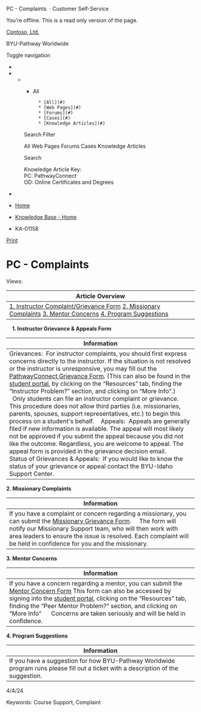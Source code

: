 





 
 PC \- Complaints
  · Customer Self\-Service













You’re offline. This is a read only version of the page.






[Contoso, Ltd.](~/ "Contoso, Ltd.")


BYU\-Pathway Worldwide




Toggle navigation







* 
* + - All
		
		
			* [All](#)
			* [Web Pages](#)
			* [Forums](#)
			* [Cases](#)
			* [Knowledge Articles](#)
	
	Search Filter
	
	All
	Web Pages
	Forums
	Cases
	Knowledge Articles
	
	
	 Search
	 
	
	
	
	
	
	
	
	
	Knowledge Article Key:  
	PC: PathwayConnect  
	OD: Online Certificates and Degrees
* 















* [Home](/)
* [Knowledge Base \- Home](/knowledgebase/)
* KA\-01158






 [Print](javascript:window.print())



PC \- Complaints
================














Views: 





| **Article Overview** |
| --- |
| [1\. Instructor Complaint/Grievance Form](#Instructorcomplaint) [2\. Missionary Complaints](#missionarycomplaints) [3\. Mentor Concerns](#mentorcomplaints) [4\. Program Suggestions](#ProgramSuggestions) |


 
 
**1\. Instructor Grievance \& Appeals Form**


| **Information** |
| --- |
| Grievances:  For instructor complaints, you should first express concerns directly to the instructor. If the situation is not resolved or the instructor is unresponsive, you may fill out the [PathwayConnect Grievance Form](https://td.byui.edu/TDClient/75/Portal/Requests/TicketRequests/NewForm?ID=RVeqAkTWqMA_). (This can also be found in the [student portal](http://www.byupathway.org/), by clicking on the “Resources” tab, finding the “Instructor Problem?” section, and clicking on “More Info”.)   Only students can file an instructor complaint or grievance. This procedure does not allow third parties (i.e. missionaries, parents, spouses, support representatives, etc.) to begin this process on a student's behalf.    Appeals:  Appeals are generally filed if new information is available. The appeal will most likely not be approved if you submit the appeal because you did not like the outcome. Regardless, you are welcome to appeal. The appeal form is provided in the grievance decision email.     Status of Grievances \& Appeals:  If you would like to know the status of your grievance or appeal contact the BYU\-Idaho Support Center. |


**2\. Missionary Complaints**


| **Information** |
| --- |
| If you have a complaint or concern regarding a missionary, you can submit the [Missionary Grievance Form](https://forms.office.com/Pages/ResponsePage.aspx?id=s-7mYddfqkquPGHo3rCbeV7SJAIyt5RCoX33rppogldURTNHQlJQWExRUjU4REEzM1BRU1BTTTlUOSQlQCN0PWcu).     The form will notify our Missionary Support team, who will then work with area leaders to ensure the issue is resolved. Each complaint will be held in confidence for you and the missionary. |


**3\. Mentor Concerns**


| **Information** |
| --- |
| If you have a concern regarding a mentor, you can submit the [Mentor Concern Form](https://customervoice.microsoft.com/Pages/ResponsePage.aspx?id=s-7mYddfqkquPGHo3rCbeaID1dln8GhGuLz4AAcf1fFUQVgyVTEwVzZUTkVNTDlLMDg2MUxZTUZLUS4u) This form can also be accessed by signing into the [student portal](http://www.byupathway.org/), clicking on the “Resources” tab, finding the “Peer Mentor Problem?” section, and clicking on “More Info”      Concerns are taken seriously and will be held in confidence. |


**4\. Program Suggestions**


| **Information** |
| --- |
| If you have a suggestion for how BYU\-Pathway Worldwide program runs please fill out a ticket with a description of the suggestion. |


4/4/24





Keywords: Course Support, Complaint
































